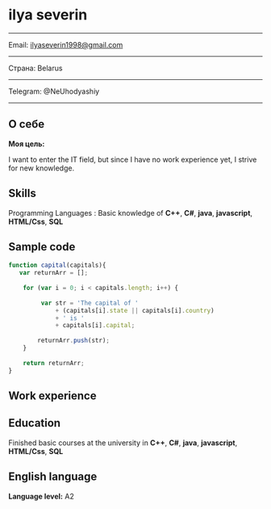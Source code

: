 
ilya severin
============

-------------------     -----------------------------
Email:                      ilyaseverin1998@gmail.com
-------------------     -----------------------------
Страна:                                       Belarus
-------------------     -----------------------------
Telegram:                               @NeUhodyashiy
-------------------     -----------------------------


О себе
------

**Моя цель:**

I want to enter the IT field, but since I have no work experience yet, I strive for new knowledge.

Skills
-------

Programming Languages
:   Basic knowledge of  **С++**, **С#**, **java**, **javascript**, **HTML/Css**, **SQL**


Sample code
-----------

```javascript
function capital(capitals){
   var returnArr = [];
  
    for (var i = 0; i < capitals.length; i++) {
         
         var str = 'The capital of '
             + (capitals[i].state || capitals[i].country)
             + ' is '
             + capitals[i].capital;
        
        returnArr.push(str);
    }
  
    return returnArr;
}
```

Work experience
---------------


Education
---------

Finished basic courses at the university in **С++**, **С#**, **java**, **javascript**,
**HTML/Css**, **SQL**

English language
----------------
**Language level:** A2
